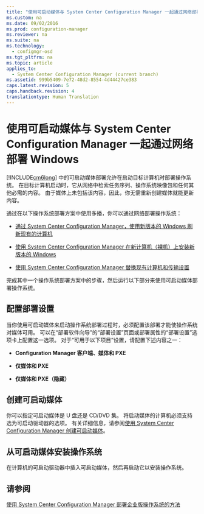 ```yaml
---
title: "使用可启动媒体与 System Center Configuration Manager 一起通过网络部署 Windows"
ms.custom: na
ms.date: 09/02/2016
ms.prod: configuration-manager
ms.reviewer: na
ms.suite: na
ms.technology: 
  - configmgr-osd
ms.tgt_pltfrm: na
ms.topic: article
applies_to: 
  - System Center Configuration Manager (current branch)
ms.assetid: 999b5409-7e72-48d2-8554-4d44427ce383
caps.latest.revision: 5
caps.handback.revision: 4
translationtype: Human Translation
---
```

# 使用可启动媒体与 System Center Configuration Manager 一起通过网络部署 Windows
[!INCLUDE[cm6long](../LocTest/includes/cm6long_md.md)] 中的可启动媒体部署允许在启动目标计算机时部署操作系统。 在目标计算机启动时，它从网络中检索任务序列、操作系统映像包和任何其他必需的内容。 由于媒体上未包括该内容，因此，你无需重新创建媒体就能更新内容。  
  
 通过在以下操作系统部署方案中使用多播，你可以通过网络部署操作系统：  
  
-   [通过 System Center Configuration Manager，使用新版本的 Windows 刷新现有的计算机](../LocTest/Refresh-an-existing-computer-with-a-new-version-of-Windows-using-System-Center-Configuration-Manager.md)  
  
-   [使用 System Center Configuration Manager 在新计算机（裸机）上安装新版本的 Windows](../LocTest/Install-a-new-version-of-Windows-on-a-new-computer--bare-metal--with-System-Center-Configuration-Manager.md)  
  
-   [使用 System Center Configuration Manager 替换现有计算机和传输设置](../LocTest/Replace-an-existing-computer-and-transfer-settings-with-System-Center-Configuration-Manager.md)  
  
 完成其中一个操作系统部署方案中的步骤，然后运行以下部分来使用可启动媒体部署操作系统。  
  
## 配置部署设置  
 当你使用可启动媒体来启动操作系统部署过程时，必须配置该部署才能使操作系统对媒体可用。 可以在“部署软件向导”的“部署设置”页面或部署属性的“部署设置”选项卡上配置这一选项。  对于“可用于以下项目”设置，请配置下述内容之一：  
  
-   **Configuration Manager 客户端、媒体和 PXE**  
  
-   **仅媒体和 PXE**  
  
-   **仅媒体和 PXE（隐藏）**  
  
## 创建可启动媒体  
 你可以指定可启动媒体是 U 盘还是 CD\/DVD 集。 将启动媒体的计算机必须支持选为可启动驱动器的选项。 有关详细信息，请参阅[使用 System Center Configuration Manager 创建可启动媒体](../LocTest/Create-bootable-media-with-System-Center-Configuration-Manager.md)。  
  
##  <a name="BKMK_Deploy"></a> 从可启动媒体安装操作系统  
 在计算机的可启动驱动器中插入可启动媒体，然后再启动它以安装操作系统。  
  
## 请参阅  
 [使用 System Center Configuration Manager 部署企业版操作系统的方法](../LocTest/Methods-to-deploy-enterprise-operating-systems-using-System-Center-Configuration-Manager.md)